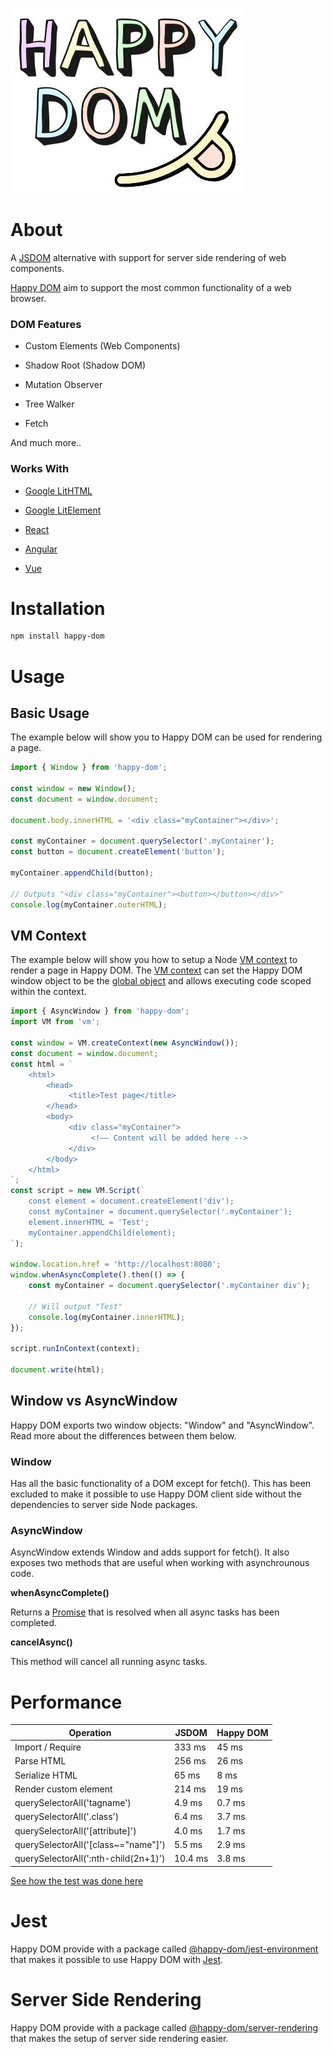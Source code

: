 ![Happy DOM Logo](https://github.com/capricorn86/happy-dom/raw/master/docs/happy-dom-logo.jpg)


# About

A [JSDOM](https://github.com/jsdom/jsdom) alternative with support for server side rendering of web components.

[Happy DOM](https://github.com/capricorn86/happy-dom) aim to support the most common functionality of a web browser.


### DOM Features

- Custom Elements (Web Components)

- Shadow Root (Shadow DOM)

- Mutation Observer

- Tree Walker

- Fetch

And much more..

  

### Works With

- [Google LitHTML](https://lit-html.polymer-project.org)

- [Google LitElement](https://lit-element.polymer-project.org)

- [React](https://reactjs.org)

- [Angular](https://angular.io/)

- [Vue](https://vuejs.org/)

  

# Installation

```bash
npm install happy-dom
```



# Usage



## Basic Usage

The example below will show you to Happy DOM can be used for rendering a page.


```javascript
import { Window } from 'happy-dom';

const window = new Window();
const document = window.document;

document.body.innerHTML = '<div class="myContainer"></div>';

const myContainer = document.querySelector('.myContainer');
const button = document.createElement('button');

myContainer.appendChild(button);

// Outputs "<div class="myContainer"><button></button></div>"
console.log(myContainer.outerHTML);
```



## VM Context

The example below will show you how to setup a Node [VM context](https://nodejs.org/api/vm.html#vm_vm_createcontext_sandbox_options) to render a page in Happy DOM. The [VM context](https://nodejs.org/api/vm.html#vm_vm_createcontext_sandbox_options) can set the Happy DOM window object to be the [global object](https://nodejs.org/api/globals.html) and allows executing code scoped within the context.

```javascript
import { AsyncWindow } from 'happy-dom';
import VM from 'vm';

const window = VM.createContext(new AsyncWindow());
const document = window.document;
const html = `
    <html>
        <head>
             <title>Test page</title>
        </head>
        <body>
             <div class="myContainer">
                  <!–– Content will be added here -->
             </div>
        </body>
    </html>
`;
const script = new VM.Script(`
    const element = document.createElement('div');
    const myContainer = document.querySelector('.myContainer');
    element.innerHTML = 'Test';
    myContainer.appendChild(element);
`);

window.location.href = 'http://localhost:8080';
window.whenAsyncComplete().then(() => {
    const myContainer = document.querySelector('.myContainer div');

    // Will output "Test"
    console.log(myContainer.innerHTML);
});

script.runInContext(context);

document.write(html);
```



## Window vs AsyncWindow

Happy DOM exports two window objects: "Window" and "AsyncWindow". Read more about the differences between them below.



### Window

Has all the basic functionality of a DOM except for fetch(). This has been excluded to make it possible to use Happy DOM client side without the dependencies to server side Node packages.



### AsyncWindow

AsyncWindow extends Window and adds support for fetch(). It also exposes two methods that are useful when working with asynchrounous code.

**whenAsyncComplete()**

Returns a [Promise](https://developer.mozilla.org/en-US/docs/Web/JavaScript/Reference/Global_Objects/Promise) that is resolved when all async tasks has been completed.

**cancelAsync()**

This method will cancel all running async tasks.


# Performance

| Operation                            | JSDOM   | Happy DOM |
| ------------------------------------ | ------- | --------- |
| Import / Require                     | 333 ms  | 45 ms     |
| Parse HTML                           | 256 ms  | 26 ms     |
| Serialize HTML                       | 65 ms   | 8 ms      |
| Render custom element                | 214 ms  | 19 ms     |
| querySelectorAll('tagname')          | 4.9 ms  | 0.7 ms    |
| querySelectorAll('.class')           | 6.4 ms  | 3.7 ms    |
| querySelectorAll('[attribute]')      | 4.0 ms  | 1.7 ms    |
| querySelectorAll('[class~="name"]')  | 5.5 ms  | 2.9 ms    |
| querySelectorAll(':nth-child(2n+1)') | 10.4 ms | 3.8 ms    |

[See how the test was done here](https://github.com/capricorn86/happy-dom-performance-test)



# Jest

Happy DOM provide with a package called [@happy-dom/jest-environment](https://github.com/capricorn86/happy-dom/tree/master/packages/jest-environment) that makes it possible to use Happy DOM with [Jest](https://jestjs.io/).



# Server Side Rendering

Happy DOM provide with a package called [@happy-dom/server-rendering](https://github.com/capricorn86/happy-dom/tree/master/packages/server-rendering) that makes the setup of server side rendering easier.